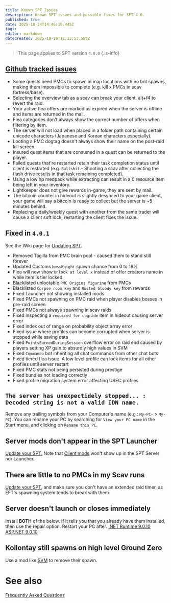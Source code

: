 ```yaml
---
title: Known SPT Issues
description: Known SPT issues and possible fixes for SPT 4.0.
published: true
date: 2025-10-24T14:46:19.445Z
tags: 
editor: markdown
dateCreated: 2025-10-10T12:33:53.585Z
---
```


> This page applies to SPT version `4.0.0`
{.is-info}

## [Github tracked issues](<https://github.com/sp-tarkov/build/wiki/Known-SPT-issues>)
- Some quests need PMCs to spawn in map locations with no bot spawns, making them impossible to complete (e.g. kill x PMCs in scav fortress/base).
- Selecting the overview tab as a scav can break your client, alt+f4 to revert the raid.
- Your active flea offers are marked as expired when the server is offline and items are returned in the mail.
- Flea categories don't always show the correct number of offers when filtering by item.
- The server will not load when placed in a folder path containing certain unicode characters (Japanese and Korean characters especially).
- Looting a PMC dogtag doesn't always show their name on the post-raid kill screen.
- Insured quest items that are consumed in a quest can be returned to the player.
- Failed quests that're restarted retain their task completion status until client is restarted (e.g. `Bullshit` - Shooting a scav after collecting the flash drive results in that task remaining completed).
- Using a low hp medpack while extracting can result in a 0 resource item being left in your inventory.
- Lightkeeper does not give rewards in-game, they are sent by mail.
- The bitcoin counter in hideout is slightly desynced to your game client, your game will say a bitcoin is ready to collect but the server is ~5 minutes behind.
- Replacing a daily/weekly quest with another from the same trader will cause a client soft lock, restarting the client fixes the issue.

## Fixed in `4.0.1`
See the Wiki page for [Updating SPT](/Updating_SPT).
- Removed Tagilla from PMC brain pool - caused them to stand still forever
- Updated Customs `bossKnight` spawn chance from 0 to 18%
- Flea will now show `Unlock at level x` instead of offer creators name in while item is tier locked
- Blacklisted unlootable `PMC Origins figurine` from PMCs
- Blacklisted `Corpse room key` and `Rusted bloody key` from rewards
- Fixed Launcher not showing installed mods
- Fixed PMCs not spawning on PMC raid when player disables bosses in pre-raid screen
- Fixed PMCs not always spawning in scav raids
- Fixed inspecting a `required for upgrade` item in hideout causing server error
- Fixed index out of range on probability object array error
- Fixed issue where profiles can become corrupted when server is stopped while saving data
- Fixed `PointsEarnedDuringSession` overflow error on raid end caused by players setting XP gain to absurdly high values in SVM
- Fixed `Commando` bot inheriting all chat commands from other chat bots
- Fixed tiered flea issue. A low level profile can lock items for all other profiles until server restart
- Fixed PMC stats not being persisted during prestige
- Fixed bundles not loading correctly
- Fixed profile migration system error affecting USEC profiles

## `The server has unexpectidely stopped... : Decoded string is not a valid IDN name.`
Remove any trailing symbols from your Computer's name (e.g.: `My-PC-` > `My-PC`). You can rename your PC by searching for `View your PC name` in the Start menu, and clicking on `Rename this PC`.

## Server mods don't appear in the SPT Launcher
[Update your SPT.](/Updating_SPT)
Note that [Client mods](/Mod_Types) won't show up in the SPT Server nor Launcher.

## There are little to no PMCs in my Scav runs
[Update your SPT](<https://wiki.sp-tarkov.com/Updating_SPT>), and make sure you don't have an extended raid timer, as EFT's spawning system tends to break with them.

## Server doesn't launch or closes immediately
Install **BOTH** of the below. If it tells you that you already have them installed, then use the repair option. Restart your PC after. 
[.NET Runtime 9.0.10](<https://dotnet.microsoft.com/en-us/download/dotnet/thank-you/runtime-desktop-9.0.10-windows-x64-installer>) 
[ASP.NET 9.0.10](<https://dotnet.microsoft.com/en-us/download/dotnet/thank-you/runtime-aspnetcore-9.0.10-windows-x64-installer>)

## Kollontay still spawns on high level Ground Zero
Use a mod like [SVM](<https://forge.sp-tarkov.com/mod/236/server-value-modifier-svm>) to remove their spawn.

# See also
[Frequently Asked Questions](/FAQs_40)